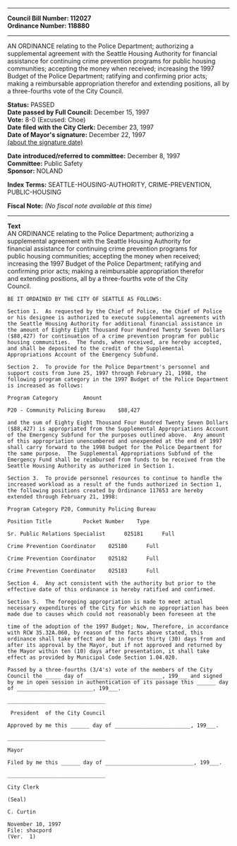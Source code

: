 * * * * *  
  
**Council Bill Number: [](#h0)[](#h2)112027**   
**Ordinance Number: 118880**  
  
* * * * *  
  
AN ORDINANCE relating to the Police Department; authorizing a supplemental agreement with the Seattle Housing Authority for financial assistance for continuing crime prevention programs for public housing communities; accepting the money when received; increasing the 1997 Budget of the Police Department; ratifying and confirming prior acts; making a reimbursable appropriation therefor and extending positions, all by a three-fourths vote of the City Council.  
  
**Status:** PASSED   
**Date passed by Full Council:** December 15, 1997   
**Vote:** 8-0 (Excused: Choe)   
**Date filed with the City Clerk:** December 23, 1997   
**Date of Mayor's signature:** December 22, 1997   
[(about the signature date)](/~public/approvaldate.htm)   
  
  
**Date introduced/referred to committee:** December 8, 1997   
**Committee:** Public Safety   
**Sponsor:** NOLAND   
  
**Index Terms:** SEATTLE-HOUSING-AUTHORITY, CRIME-PREVENTION, PUBLIC-HOUSING  
  
**Fiscal Note:** *(No fiscal note available at this time)*  
  
* * * * *  
  
**Text**  
    AN ORDINANCE relating to the Police Department; authorizing a  
    supplemental agreement with the Seattle Housing Authority for  
    financial assistance for continuing crime prevention programs for  
    public housing communities; accepting the money when received;  
    increasing the 1997 Budget of the Police Department; ratifying and  
    confirming prior acts; making a reimbursable appropriation therefor  
    and extending positions, all by a three-fourths vote of the City  
    Council.  
  
    BE IT ORDAINED BY THE CITY OF SEATTLE AS FOLLOWS:  
  
    Section 1.  As requested by the Chief of Police, the Chief of Police  
    or his designee is authorized to execute supplemental agreements with  
    the Seattle Housing Authority for additional financial assistance in  
    the amount of Eighty Eight Thousand Four Hundred Twenty Seven Dollars  
    ($88,427) for continuation of a crime prevention program for public  
    housing communities.  The funds, when received, are hereby accepted,  
    and shall be deposited to the credit of the Supplemental  
    Appropriations Account of the Emergency Subfund.  
  
    Section 2.  To provide for the Police Department's personnel and  
    support costs from June 25, 1997 through February 21, 1998, the  
    following program category in the 1997 Budget of the Police Department  
    is increased as follows:  
  
    Program Category        Amount  
  
    P20 - Community Policing Bureau    $88,427  
  
    and the sum of Eighty Eight Thousand Four Hundred Twenty Seven Dollars  
    ($88,427) is appropriated from the Supplemental Appropriations Account  
    of the Emergency Subfund for the purposes outlined above.  Any amount  
    of this appropriation unencumbered and unexpended at the end of 1997  
    shall carry forward to the 1998 budget for the Police Department for  
    the same purpose.  The Supplemental Appropriations Subfund of the  
    Emergency Fund shall be reimbursed from funds to be received from the  
    Seattle Housing Authority as authorized in Section 1.  
  
    Section 3.  To provide personnel resources to continue to handle the  
    increased workload as a result of the funds authorized in Section 1,  
    the following positions created by Ordinance 117653 are hereby  
    extended through February 21, 1998:  
  
    Program Category P20, Community Policing Bureau  
  
    Position Title          Pocket Number    Type  
  
    Sr. Public Relations Specialist      025181      Full  
  
    Crime Prevention Coordinator    025180      Full  
  
    Crime Prevention Coordinator    025182      Full  
  
    Crime Prevention Coordinator    025183      Full  
  
    Section 4.  Any act consistent with the authority but prior to the  
    effective date of this ordinance is hereby ratified and confirmed.  
  
    Section 5.  The foregoing appropriation is made to meet actual  
    necessary expenditures of the City for which no appropriation has been  
    made due to causes which could not reasonably been foreseen at the  
  
    time of the adoption of the 1997 Budget; Now, Therefore, in accordance  
    with RCW 35.32A.060, by reason of the facts above stated, this  
    ordinance shall take effect and be in force thirty (30) days from and  
    after its approval by the Mayor, but if not approved and returned by  
    the Mayor within ten (10) days after presentation, it shall take  
    effect as provided by Municipal Code Section 1.04.020.  
  
    Passed by a three-fourths (3/4's) vote of the members of the City  
    Council the _____ day of ________________________, 199___ and signed  
    by me in open session in authentication of its passage this ______ day  
    of ________________________, 199___.  
  
    _______________________________  
  
     President  of the City Council  
  
    Approved by me this ______ day of ________________________, 199___.  
  
    _______________________________  
  
    Mayor  
  
    Filed by me this ______ day of ____________________________, 199___.  
  
    _______________________________  
  
    City Clerk  
  
    (Seal)  
  
    C. Curtin  
  
    November 10, 1997  
    File: shacpord  
    (Ver.  1)  
